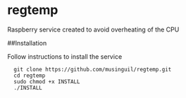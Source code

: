 # regtemp
Raspberry service created to avoid overheating of the CPU

##Installation

Follow instructions to install the service
```
  git clone https://github.com/musinguil/regtemp.git
  cd regtemp
  sudo chmod +x INSTALL
  ./INSTALL
```
